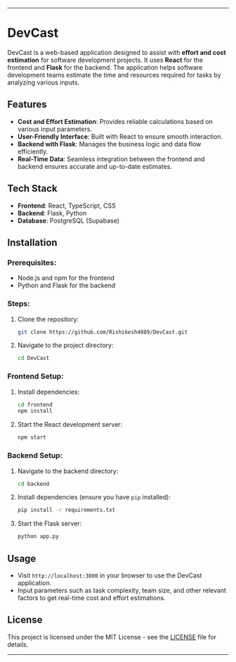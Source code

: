 
---

# DevCast

DevCast is a web-based application designed to assist with **effort and cost estimation** for software development projects. It uses **React** for the frontend and **Flask** for the backend. The application helps software development teams estimate the time and resources required for tasks by analyzing various inputs. 

## Features
- **Cost and Effort Estimation**: Provides reliable calculations based on various input parameters.
- **User-Friendly Interface**: Built with React to ensure smooth interaction.
- **Backend with Flask**: Manages the business logic and data flow efficiently.
- **Real-Time Data**: Seamless integration between the frontend and backend ensures accurate and up-to-date estimates.

## Tech Stack
- **Frontend**: React, TypeScript, CSS
- **Backend**: Flask, Python
- **Database**: PostgreSQL (Supabase)

## Installation

### Prerequisites:
- Node.js and npm for the frontend
- Python and Flask for the backend

### Steps:

1. Clone the repository:
    ```bash
    git clone https://github.com/Rishikesh4089/DevCast.git
    ```

2. Navigate to the project directory:
    ```bash
    cd DevCast
    ```

### Frontend Setup:

1. Install dependencies:
    ```bash
    cd frontend
    npm install
    ```

2. Start the React development server:
    ```bash
    npm start
    ```

### Backend Setup:

1. Navigate to the backend directory:
    ```bash
    cd backend
    ```

2. Install dependencies (ensure you have `pip` installed):
    ```bash
    pip install -r requirements.txt
    ```

3. Start the Flask server:
    ```bash
    python app.py
    ```

## Usage

- Visit `http://localhost:3000` in your browser to use the DevCast application.
- Input parameters such as task complexity, team size, and other relevant factors to get real-time cost and effort estimations.

## License

This project is licensed under the MIT License - see the [LICENSE](LICENSE) file for details.

---